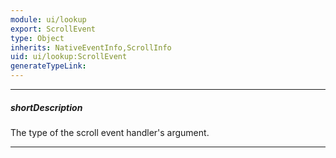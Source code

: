 ```yaml
---
module: ui/lookup
export: ScrollEvent
type: Object
inherits: NativeEventInfo,ScrollInfo
uid: ui/lookup:ScrollEvent
generateTypeLink: 
---
```

---
##### shortDescription
The type of the scroll event handler's argument.

---
<!-- Description goes here -->